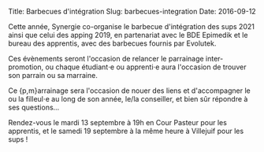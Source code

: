 Title: Barbecues d'intégration
Slug: barbecues-integration
Date: 2016-09-12

Cette année, Synergie co-organise le barbecue d'intégration des sups 2021 ainsi
que celui des apping 2019, en partenariat avec le BDE Epimedik et le bureau des
apprentis, avec des barbecues fournis par Evolutek.

Ces évènements seront l'occasion de relancer le parrainage inter-promotion, ou
chaque étudiant⋅e ou apprenti⋅e aura l'occasion de trouver son parrain ou sa
marraine.

Ce {p,m}arrainage sera l'occasion de nouer des liens et d'accompagner le ou la
filleul⋅e au long de son année, le/la conseiller, et bien sûr répondre à ses
questions…

Rendez-vous le mardi 13 septembre à 19h en Cour Pasteur pour les apprentis, et le
samedi 19 septembre à la même heure à Villejuif pour les sups !
